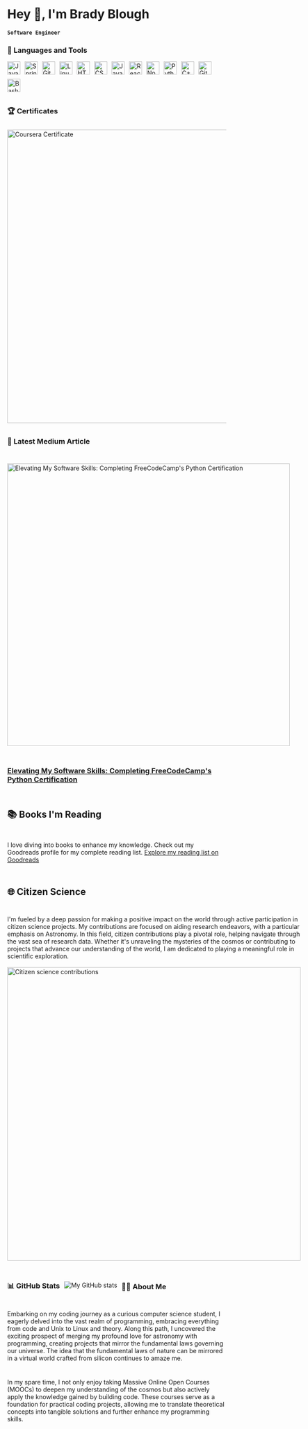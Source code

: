 # Hey 👋, I'm Brady Blough
**`Software Engineer`**

### 🧰 Languages and Tools

<div style="display: flex; flex-wrap: wrap; align-items: center; gap: 10px;">
  <div style="display: flex; flex-wrap: wrap; align-items: center; gap: 10px;">
  <img alt="Java" width="30px" src="https://cdn.jsdelivr.net/gh/devicons/devicon/icons/java/java-original.svg"/>
  <img alt="Spring" width="30px" src="https://cdn.jsdelivr.net/gh/devicons/devicon/icons/spring/spring-original.svg" />
  <img alt="Git" width="30px" src="https://cdn.jsdelivr.net/gh/devicons/devicon/icons/git/git-original.svg" />
  <img alt="Linux" width="30px" src="https://cdn.jsdelivr.net/gh/devicons/devicon/icons/linux/linux-original.svg" />
  <img alt="HTML" width="30px" src="https://cdn.jsdelivr.net/gh/devicons/devicon/icons/html5/html5-plain.svg" />
  <img alt="CSS" width="30px" src="https://cdn.jsdelivr.net/gh/devicons/devicon/icons/css3/css3-plain.svg" />
  <img alt="JavaScript" width="30px" src="https://cdn.jsdelivr.net/gh/devicons/devicon/icons/javascript/javascript-plain.svg" />
  <img alt="React" width="30px" src="https://cdn.jsdelivr.net/gh/devicons/devicon/icons/react/react-original.svg" />
  <img alt="NodeJS" width="30px" src="https://cdn.jsdelivr.net/gh/devicons/devicon/icons/nodejs/nodejs-original.svg" />
  <img alt="Python" width="30px" src="https://cdn.jsdelivr.net/gh/devicons/devicon/icons/python/python-plain.svg" />
  <img alt="C++" width="30px" src="https://cdn.jsdelivr.net/gh/devicons/devicon/icons/cplusplus/cplusplus-line.svg" />
  <img alt="GitHub" width="30px" src="https://cdn.jsdelivr.net/gh/devicons/devicon/icons/github/github-original.svg" />
  <img alt="Bash" width="30px" src="https://cdn.jsdelivr.net/gh/devicons/devicon/icons/bash/bash-original.svg" />
</div>

### 🏆 Certificates

<img src="https://i.postimg.cc/ZRyyFcq3/github-4.png" alt="Coursera Certificate" width="675">


### 🚀 Latest Medium Article 
<p align="left">
  <a href="https://medium.com/@bradyblough/elevating-my-software-skills-completing-freecodecamps-python-certification-c5f56ce1b2f5">
    <img src="https://i.postimg.cc/hjtnbgYR/1-TKXSm-O-vghw2-G5a-DRcf2-Ww.webp" alt="Elevating My Software Skills: Completing FreeCodeCamp's Python Certification" width="650">
  </a>
</p>
<h3 align="left"><a href="https://medium.com/@bradyblough/elevating-my-software-skills-completing-freecodecamps-python-certification-c5f56ce1b2f5">Elevating My Software Skills: Completing FreeCodeCamp's Python Certification</a></h3>

## 📚 Books I'm Reading
I love diving into books to enhance my knowledge. Check out my Goodreads profile for my complete reading list.
[Explore my reading list on Goodreads](https://www.goodreads.com/user/show/159425352-brady-blough)


## 🌐 Citizen Science
I'm fueled by a deep passion for making a positive impact on the world through active participation in citizen science projects. My contributions are focused on aiding research endeavors, with a particular emphasis on Astronomy. In this field, citizen contributions play a pivotal role, helping navigate through the vast sea of research data. Whether it's unraveling the mysteries of the cosmos or contributing to projects that advance our understanding of the world, I am dedicated to playing a meaningful role in scientific exploration.
<br>
<br>
<img src="https://i.postimg.cc/X7TYSCnN/Screenshot-2023-12-18-at-1-24-24-AM.png" alt="Citizen science contributions" width="675">




### 📊 GitHub Stats
![My GitHub stats](https://github-readme-stats.vercel.app/api?username=bradyblough&show_icons=true&theme=github_dark)

  <h3>👨‍💻 About Me </h3>
  
Embarking on my coding journey as a curious computer science student, I eagerly delved into the vast realm of programming, embracing everything from code and Unix to Linux and theory. Along this path, I uncovered the exciting prospect of merging my profound love for astronomy with programming, creating projects that mirror the fundamental laws governing our universe. The idea that the fundamental laws of nature can be mirrored in a virtual world crafted from silicon continues to amaze me.

In my spare time, I not only enjoy taking Massive Online Open Courses (MOOCs) to deepen my understanding of the cosmos but also actively apply the knowledge gained by building code. These courses serve as a foundation for practical coding projects, allowing me to translate theoretical concepts into tangible solutions and further enhance my programming skills.

